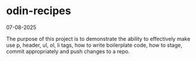 # odin-recipes
07-08-2025

The purpose of this project is to demonstrate the ability to effectively make use p, header, ul, ol, li tags, how to write boilerplate code, how to stage, commit appropriately and push changes to a repo.